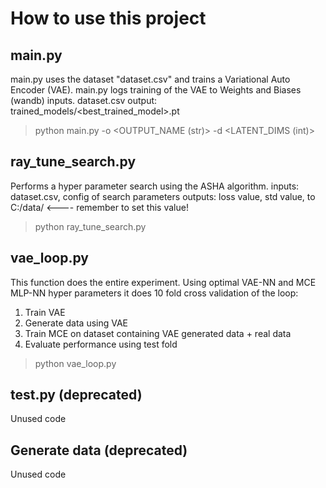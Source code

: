 # How to use this project





## main.py
main.py uses the dataset "dataset.csv" and trains a Variational Auto Encoder (VAE). main.py logs training of the VAE to Weights and Biases (wandb)
inputs. dataset.csv 
output: trained_models/<best_trained_model>.pt

> python main.py -o <OUTPUT_NAME (str)> -d <LATENT_DIMS (int)>

## ray_tune_search.py
Performs a hyper parameter search using the ASHA algorithm.
inputs: dataset.csv, config of search parameters
outputs: loss value, std value, to C:/data/ <---- remember to set this value!
> python ray_tune_search.py



## vae_loop.py
This function does the entire experiment.
Using optimal VAE-NN and MCE MLP-NN hyper parameters 
it does 10 fold cross validation of the loop: 

1. Train VAE
2. Generate data using VAE
3. Train MCE on dataset containing VAE generated data + real data
4. Evaluate performance using test fold

> python vae_loop.py 

## test.py (deprecated)
Unused code

## Generate data (deprecated)
Unused code